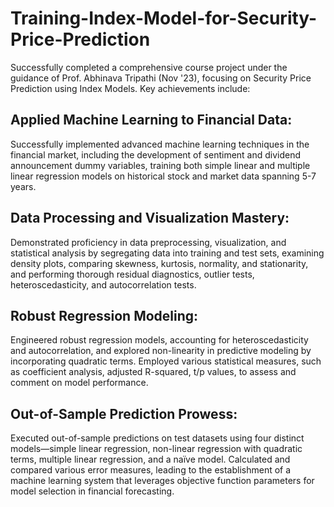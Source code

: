 # Training-Index-Model-for-Security-Price-Prediction
Successfully completed a comprehensive course project under the guidance of Prof. Abhinava Tripathi (Nov '23), focusing on Security Price Prediction using Index Models. 
Key achievements include:

## Applied Machine Learning to Financial Data: 
Successfully implemented advanced machine learning techniques in the financial market, including the development of sentiment and dividend announcement dummy variables, training both simple linear and multiple linear regression models on historical stock and market data spanning 5-7 years.


## Data Processing and Visualization Mastery: 
 Demonstrated proficiency in data preprocessing, visualization, and statistical analysis by segregating data into training and test sets, examining density plots, comparing skewness, kurtosis, normality, and stationarity, and performing thorough residual diagnostics, outlier tests, heteroscedasticity, and autocorrelation tests.


## Robust Regression Modeling:
Engineered robust regression models, accounting for heteroscedasticity and autocorrelation, and explored non-linearity in predictive modeling by incorporating quadratic terms. Employed various statistical measures, such as coefficient analysis, adjusted R-squared, t/p values, to assess and comment on model performance.

## Out-of-Sample Prediction Prowess: 
 Executed out-of-sample predictions on test datasets using four distinct models—simple linear regression, non-linear regression with quadratic terms, multiple linear regression, and a naïve model. Calculated and compared various error measures, leading to the establishment of a machine learning system that leverages objective function parameters for model selection in financial forecasting.
